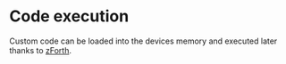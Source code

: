 # Code execution

Custom code can be loaded into the devices memory and executed later thanks to [zForth](https://github.com/zevv/zForth).
